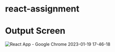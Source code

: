 # react-assignment

# Output Screen
![React App - Google Chrome 2023-01-19 17-46-18](https://user-images.githubusercontent.com/82077595/213442110-542f6ab1-315d-4d40-8dca-1ee519eaedcd.gif)

